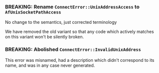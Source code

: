 ### BREAKING: Rename `ConnectError::UnixAddressAccess` to `AfUnixSocketPathAccess` 

No change to the semantics, just corrected terminology

We have removed the old variant so that any code which actively matches
on this variant won't be silently broken.

### BREAKING: Abolished `ConnectError::InvalidUnixAddress`

This error was misnamed, had a description which didn't correspond to
its name, and was in any case never generated.
